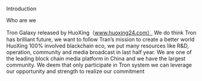Introduction

Who are we

Tron Galaxy released by HuoXing（www.huoxing24.com）
We do think Tron has brilliant future, we want to follow Tran’s mission to create a better world
HuoXing 100% involved blackchain eco, we put many resources like R&D, operation, community and media broadcast in last half year. We are one of the leading block chain media platform in China and we have the largest community.
We deem that only participate in Tron system we can leverage our opportunity and strength to realize our commitment
